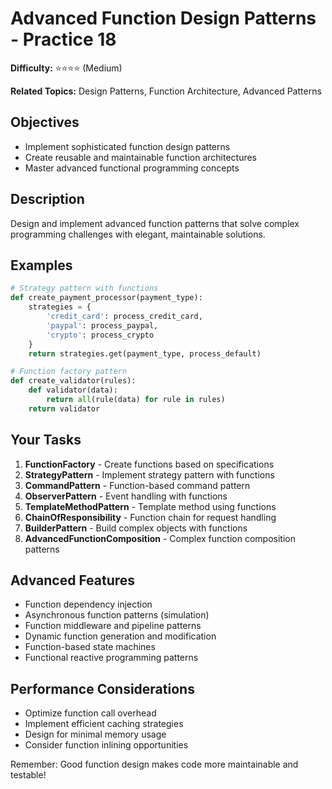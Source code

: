 # Advanced Function Design Patterns - Practice 18

**Difficulty:** ⭐⭐⭐⭐ (Medium)

**Related Topics:** Design Patterns, Function Architecture, Advanced Patterns

## Objectives

- Implement sophisticated function design patterns
- Create reusable and maintainable function architectures
- Master advanced functional programming concepts

## Description

Design and implement advanced function patterns that solve complex programming challenges with elegant, maintainable solutions.

## Examples

```python
# Strategy pattern with functions
def create_payment_processor(payment_type):
    strategies = {
        'credit_card': process_credit_card,
        'paypal': process_paypal,
        'crypto': process_crypto
    }
    return strategies.get(payment_type, process_default)

# Function factory pattern
def create_validator(rules):
    def validator(data):
        return all(rule(data) for rule in rules)
    return validator
```

## Your Tasks

1. **FunctionFactory** - Create functions based on specifications
2. **StrategyPattern** - Implement strategy pattern with functions
3. **CommandPattern** - Function-based command pattern
4. **ObserverPattern** - Event handling with functions
5. **TemplateMethodPattern** - Template method using functions
6. **ChainOfResponsibility** - Function chain for request handling
7. **BuilderPattern** - Build complex objects with functions
8. **AdvancedFunctionComposition** - Complex function composition patterns

## Advanced Features

- Function dependency injection
- Asynchronous function patterns (simulation)
- Function middleware and pipeline patterns
- Dynamic function generation and modification
- Function-based state machines
- Functional reactive programming patterns

## Performance Considerations

- Optimize function call overhead
- Implement efficient caching strategies
- Design for minimal memory usage
- Consider function inlining opportunities

Remember: Good function design makes code more maintainable and testable!